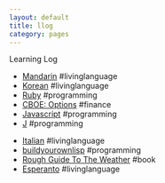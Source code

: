 ```yaml
---
layout: default
title: llog
category: pages
---
```


Learning Log

   * [Mandarin](mandarin.html) #livinglanguage
   * [Korean](korean.html) #livinglanguage
   * [Ruby](ruby.html) #programming
   * [CBOE: Options](cboe.html) #finance
   * [Javascript](javascript.html) #programming
   * [J](j.html) #programming
<!--   * [Coursera: Financial Engineering and Risk Management Part I](fineng_riskmgmt_1.html) #finance -->
   * [Italian](italian.html) #livinglanguage
   * [buildyourownlisp](buildyourownlisp.html) #programming
   * [Rough Guide To The Weather](book_rough-guide-to-the-weather.html) #book
   * [Esperanto](esperanto.html) #livinglanguage
